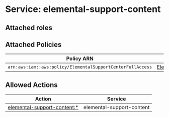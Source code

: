 # Service: elemental-support-content

## Attached roles

## Attached Policies

| Policy ARN | Policy Name |
|------------|-------------|
| `arn:aws:iam::aws:policy/ElementalSupportCenterFullAccess` | [ElementalSupportCenterFullAccess](../policies.md#elementalsupportcenterfullaccess) |

## Allowed Actions

| Action | Service |
|--------|---------|
| [elemental-support-content:*](../actions.md#elemental-support-content:all) | elemental-support-content |